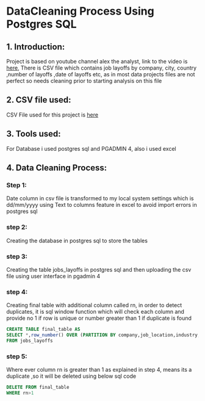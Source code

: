 # DataCleaning Process Using Postgres SQL

## 1. Introduction:

Project is based on youtube channel alex the analyst, link to the video is [here](https://www.youtube.com/watch?v=4UltKCnnnTA), 
There is CSV file which contains job layoffs by company, city, country ,number of layoffs ,date of layoffs etc, as in most data projects files are not perfect so needs cleaning prior to starting analysis on this file

## 2. CSV file used:

CSV File used for this project is [here](https://github.com/theatallah/datacleaning_using_postgres/blob/main/csv%20files/layoffs%20cleaned.csv) 

## 3. Tools used:

For Database i used postgres sql and PGADMIN 4, also i used excel

## 4. Data Cleaning Process:

### Step 1:

Date column in csv file is transformed to my local system settings which is dd/mm/yyyy using Text to columns feature in excel to avoid import errors in postgres sql

### step 2:

Creating the database in postgres sql to store the tables

### step 3:

Creating the table jobs_layoffs in postgres sql and then uploading the csv file using user interface in pgadmin 4

### step 4:

Creating final table with additional column called rn, in order to detect duplicates, it is sql window function which will check each column and provide no 1 if row is unique or number greater than 1 if duplicate is found

``` sql
CREATE TABLE final_table AS
SELECT *,row_number() OVER (PARTITION BY company,job_location,industry,total_laid_off,percentage_laid_off,date_of_layofs,stage,country,funds_raised_millions) AS rn
FROM jobs_layoffs
```

### step 5:

Where ever column rn is greater than 1 as explained in step 4, means its a duplicate ,so it will be deleted using below sql code 

``` sql
DELETE FROM final_table
WHERE rn>1
```






